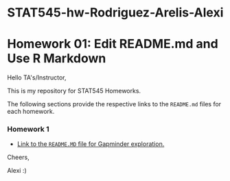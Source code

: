 # STAT545-hw-Rodriguez-Arelis-Alexi
# Homework 01: Edit README.md and Use R Markdown

Hello TA's/Instructor,

This is my repository for STAT545 Homeworks.

The following sections provide the respective links to the `README.md` files for each homework.

### Homework 1

- [Link to the `README.MD` file for Gapminder exploration.](hw01/README.md)




Cheers,

Alexi :)

